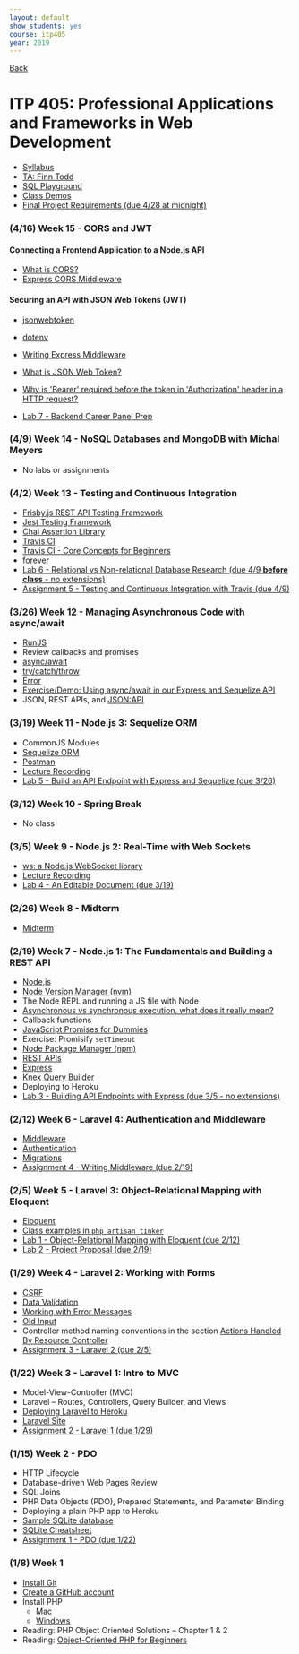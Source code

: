 ```yaml
---
layout: default
show_students: yes
course: itp405
year: 2019
---
```


[Back](/teaching)

# ITP 405: Professional Applications and Frameworks in Web Development

* [Syllabus](https://web-app.usc.edu/soc/syllabus/20191/32074.pdf)
* [TA: Finn Todd](mailto:ftodd@usc.edu)
* [SQL Playground](https://try-sql.herokuapp.com/)
* [Class Demos](https://github.com/itp405-spring-2019)
* [Final Project Requirements (due 4/28 at midnight)](/teaching/2019/itp405-final-project)

### (4/16) Week 15 - CORS and JWT

#### Connecting a Frontend Application to a Node.js API
* [What is CORS?](https://www.maxcdn.com/one/visual-glossary/cors/)
* [Express CORS Middleware](https://expressjs.com/en/resources/middleware/cors.html)

#### Securing an API with JSON Web Tokens (JWT)

* [jsonwebtoken](https://www.npmjs.com/package/jsonwebtoken)
* [dotenv](https://www.npmjs.com/package/dotenv)
* [Writing Express Middleware](https://expressjs.com/en/guide/writing-middleware.html)
* [What is JSON Web Token?](https://jwt.io/introduction/)
* [Why is 'Bearer' required before the token in 'Authorization' header in a HTTP request?](https://security.stackexchange.com/questions/108662/why-is-bearer-required-before-the-token-in-authorization-header-in-a-http-re)

* [Lab 7 - Backend Career Panel Prep](/teaching/2019/labs/backend-career-panel-prep)

### (4/9) Week 14 - NoSQL Databases and MongoDB with Michal Meyers

* No labs or assignments

### (4/2) Week 13 - Testing and Continuous Integration

* [Frisby.js REST API Testing Framework](https://www.frisbyjs.com/)
* [Jest Testing Framework](https://jestjs.io/)
* [Chai Assertion Library](https://www.chaijs.com/)
* [Travis CI](https://travis-ci.org/)
* [Travis CI - Core Concepts for Beginners](https://docs.travis-ci.com/user/for-beginners/)
* [forever](https://github.com/foreverjs/forever)
* [Lab 6 - Relational vs Non-relational Database Research (due 4/9 __before class__ - no extensions)](/teaching/2019/labs/database-research)
* [Assignment 5 - Testing and Continuous Integration with Travis (due 4/9)](/teaching/2019/assignments/testing)

### (3/26) Week 12 - Managing Asynchronous Code with async/await

* [RunJS](https://runjs.dev/)
* Review callbacks and promises
* [async/await](https://javascript.info/async-await)
* [try/catch/throw](https://javascript.info/try-catch)
* [Error](https://developer.mozilla.org/en-US/docs/Web/JavaScript/Reference/Global_Objects/Error)
* [Exercise/Demo: Using async/await in our Express and Sequelize API](https://github.com/itp405-spring-2019/sequelize-class)
* JSON, REST APIs, and [JSON:API](https://jsonapi.org/)

### (3/19) Week 11 - Node.js 3: Sequelize ORM

* CommonJS Modules
* [Sequelize ORM](http://docs.sequelizejs.com/)
* [Postman](https://www.getpostman.com/downloads/)
* [Lecture Recording](https://www.youtube.com/watch?v=VDgXAw7VynQ)
* [Lab 5 - Build an API Endpoint with Express and Sequelize (due 3/26)](/teaching/2019/labs/sequelize-orm)

### (3/12) Week 10 - Spring Break

* No class

### (3/5) Week 9 - Node.js 2: Real-Time with Web Sockets

* [ws: a Node.js WebSocket library](https://www.npmjs.com/package/ws)
* [Lecture Recording](http://www.youtube.com/watch?v=dQTzL3enFng)
* [Lab 4 - An Editable Document (due 3/19)](/teaching/2019/labs/web-sockets)

### (2/26) Week 8 - Midterm

* [Midterm](/teaching/2019/itp405-midterm)

### (2/19) Week 7 - Node.js 1: The Fundamentals and Building a REST API

* [Node.js](https://nodejs.org/en/)
* [Node Version Manager (nvm)](https://github.com/creationix/nvm)
* The Node REPL and running a JS file with Node
* [Asynchronous vs synchronous execution, what does it really mean?](https://stackoverflow.com/questions/748175/asynchronous-vs-synchronous-execution-what-does-it-really-mean)
* Callback functions
* [JavaScript Promises for Dummies](https://scotch.io/tutorials/javascript-promises-for-dummies)
* Exercise: Promisify `setTimeout`
* [Node Package Manager (npm)](https://www.npmjs.com/)
* [REST APIs](https://docs.google.com/presentation/d/1joQ6IWtTn39v3-mSCE4wOopkBkZ3an_SMtSzVR3NsdQ/edit?usp=sharing)
* [Express](https://expressjs.com/)
* [Knex Query Builder](https://www.npmjs.com/package/knex)
* Deploying to Heroku
* [Lab 3 - Building API Endpoints with Express (due 3/5 - no extensions)](/teaching/2019/labs/express-and-knex)

### (2/12) Week 6 - Laravel 4: Authentication and Middleware

* [Middleware](https://laravel.com/docs/5.7/middleware)
* [Authentication](https://laravel.com/docs/5.7/authentication)
* [Migrations](https://laravel.com/docs/5.7/migrations)
* [Assignment 4 - Writing Middleware (due 2/19)](/teaching/2019/assignments/writing-middleware)

### (2/5) Week 5 - Laravel 3: Object-Relational Mapping with Eloquent

* [Eloquent](https://laravel.com/docs/5.7/eloquent)
* [Class examples in `php artisan tinker`](https://gist.github.com/skaterdav85/7808bf0f5170199dda48664035754241)
* [Lab 1 - Object-Relational Mapping with Eloquent (due 2/12)](/teaching/2019/labs/laravel-3)
* [Lab 2 - Project Proposal (due 2/19)](/teaching/2019/labs/itp405-project-proposal)

### (1/29) Week 4 - Laravel 2: Working with Forms

* [CSRF](https://laravel.com/docs/5.7/csrf)
* [Data Validation](https://laravel.com/docs/5.7/validation#manually-creating-validators)
* [Working with Error Messages](https://laravel.com/docs/5.7/validation#working-with-error-messages)
* [Old Input](https://laravel.com/docs/5.7/requests#old-input)
* Controller method naming conventions in the section [Actions Handled By Resource Controller](https://laravel.com/docs/5.7/controllers#resource-controllers)
* [Assignment 3 - Laravel 2 (due 2/5)](/teaching/2019/assignments/laravel-2)

### (1/22) Week 3 - Laravel 1: Intro to MVC

* Model-View-Controller (MVC)
* Laravel – Routes, Controllers, Query Builder, and Views
* [Deploying Laravel to Heroku](/tutorials/deploying-laravel-with-sqlite-to-heroku)
* [Laravel Site](https://laravel.com/)
* [Assignment 2 - Laravel 1 (due 1/29)](/teaching/2019/assignments/laravel-1)

### (1/15) Week 2 - PDO

* HTTP Lifecycle
* Database-driven Web Pages Review
* SQL Joins
* PHP Data Objects (PDO), Prepared Statements, and Parameter Binding
* Deploying a plain PHP app to Heroku
* [Sample SQLite database](http://www.sqlitetutorial.net/sqlite-sample-database/)
* [SQLite Cheatsheet](/tutorials/sqlite)
* [Assignment 1 - PDO (due 1/22)](/teaching/2019/assignments/pdo)

### (1/8) Week 1

* [Install Git](https://git-scm.com/downloads)
* [Create a GitHub account](https://github.com/)
* Install PHP
  * [Mac](https://php-osx.liip.ch/)
  * [Windows](https://www.sitepoint.com/how-to-install-php-on-windows/)
* Reading: PHP Object Oriented Solutions – Chapter 1 & 2
* Reading: [Object-Oriented PHP for Beginners](https://code.tutsplus.com/tutorials/object-oriented-php-for-beginners--net-12762)
